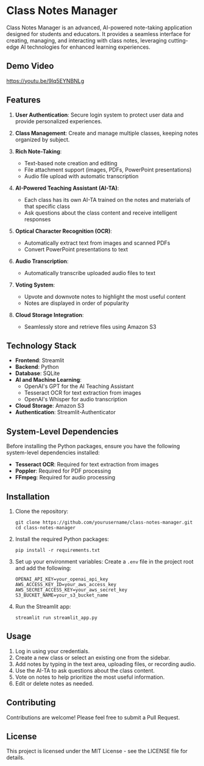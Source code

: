 # Class Notes Manager

Class Notes Manager is an advanced, AI-powered note-taking application designed for students and educators. It provides a seamless interface for creating, managing, and interacting with class notes, leveraging cutting-edge AI technologies for enhanced learning experiences.

## Demo Video
https://youtu.be/9lq5EYNBNLg

## Features

1. **User Authentication**: Secure login system to protect user data and provide personalized experiences.

2. **Class Management**: Create and manage multiple classes, keeping notes organized by subject.

3. **Rich Note-Taking**: 
   - Text-based note creation and editing
   - File attachment support (images, PDFs, PowerPoint presentations)
   - Audio file upload with automatic transcription

4. **AI-Powered Teaching Assistant (AI-TA)**:
   - Each class has its own AI-TA trained on the notes and materials of that specific class
   - Ask questions about the class content and receive intelligent responses

5. **Optical Character Recognition (OCR)**:
   - Automatically extract text from images and scanned PDFs
   - Convert PowerPoint presentations to text

6. **Audio Transcription**:
   - Automatically transcribe uploaded audio files to text

7. **Voting System**:
   - Upvote and downvote notes to highlight the most useful content
   - Notes are displayed in order of popularity

8. **Cloud Storage Integration**:
   - Seamlessly store and retrieve files using Amazon S3

## Technology Stack

- **Frontend**: Streamlit
- **Backend**: Python
- **Database**: SQLite
- **AI and Machine Learning**:
  - OpenAI's GPT for the AI Teaching Assistant
  - Tesseract OCR for text extraction from images
  - OpenAI's Whisper for audio transcription
- **Cloud Storage**: Amazon S3
- **Authentication**: Streamlit-Authenticator

## System-Level Dependencies

Before installing the Python packages, ensure you have the following system-level dependencies installed:

- **Tesseract OCR**: Required for text extraction from images
- **Poppler**: Required for PDF processing
- **FFmpeg**: Required for audio processing

## Installation

1. Clone the repository:
   ```
   git clone https://github.com/yourusername/class-notes-manager.git
   cd class-notes-manager
   ```

2. Install the required Python packages:
   ```
   pip install -r requirements.txt
   ```

3. Set up your environment variables:
   Create a `.env` file in the project root and add the following:
   ```
   OPENAI_API_KEY=your_openai_api_key
   AWS_ACCESS_KEY_ID=your_aws_access_key
   AWS_SECRET_ACCESS_KEY=your_aws_secret_key
   S3_BUCKET_NAME=your_s3_bucket_name
   ```

4. Run the Streamlit app:
   ```
   streamlit run streamlit_app.py
   ```

## Usage

1. Log in using your credentials.
2. Create a new class or select an existing one from the sidebar.
3. Add notes by typing in the text area, uploading files, or recording audio.
4. Use the AI-TA to ask questions about the class content.
5. Vote on notes to help prioritize the most useful information.
6. Edit or delete notes as needed.

## Contributing

Contributions are welcome! Please feel free to submit a Pull Request.

## License

This project is licensed under the MIT License - see the LICENSE file for details.
